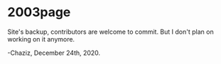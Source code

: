 # 2003page
Site's backup, contributors are welcome to commit. But I don't plan on working on it anymore.

-Chaziz, December 24th, 2020.
